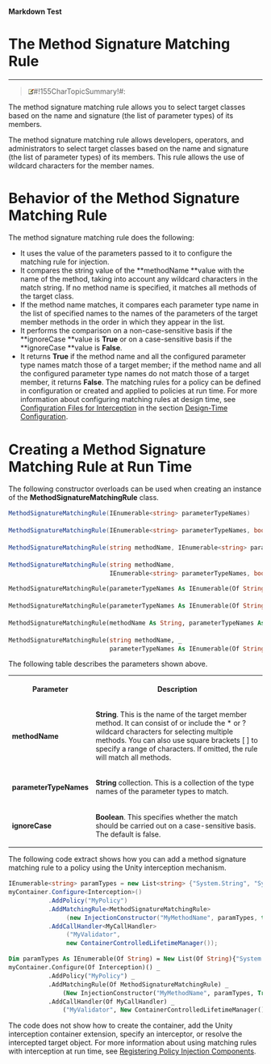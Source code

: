 ﻿---
Source File Name: 75-Interception.docx
AssetID: ebe602cf-d251-4bec-ad5c-d41bbef7550b
Title: The Method Signature Matching Rule
Order In ToC: 2\6\1\4
Output Filename: 2\6\1\4_The Method Signature Matching Rule.markdown
---

#### Markdown Test ####
# The Method Signature Matching Rule #
----------


> ![](../../../images/note.gif)#!155CharTopicSummary!#:
> 
The method signature matching rule allows you to select target classes based on the name and signature (the list of parameter types) of its members.

The method signature matching rule allows developers, operators, and administrators to select target classes based on the name and signature (the list of parameter types) of its members. This rule allows the use of wildcard characters for the member names.  

# Behavior of the Method Signature Matching Rule #
The method signature matching rule does the following:  
+ It uses the value of the parameters passed to it to configure the matching rule for injection. 
+ It compares the string value of the **methodName **value with the name of the method, taking into account any wildcard characters in the match string. If no method name is specified, it matches all methods of the target class. 
+ If the method name matches, it compares each parameter type name in the list of specified names to the names of the parameters of the target member methods in the order in which they appear in the list. 
+ It performs the comparison on a non-case-sensitive basis if the **ignoreCase **value is **True** or on a case-sensitive basis if the **ignoreCase **value is **False**. 
+ It returns **True** if the method name and all the configured parameter type names match those of a target member; if the method name and all the configured parameter type names do not match those of a target member, it returns **False**. 
The matching rules for a policy can be defined in configuration or created and applied to policies at run time. For more information about configuring matching rules at design time, see [Configuration Files for Interception](test-markdown_af2f3726-4a3e-4e31-8f97-ebca0db3d907.html) in the section [Design-Time Configuration](test-markdown_d084d31d-6894-4cd3-ab6b-40f7a69899b2.html).  

# Creating a Method Signature Matching Rule at Run Time #
The following constructor overloads can be used when creating an instance of the **MethodSignatureMatchingRule** class.  

```csharp
MethodSignatureMatchingRule(IEnumerable<string> parameterTypeNames)
 
MethodSignatureMatchingRule(IEnumerable<string> parameterTypeNames, bool ignoreCase)
 
MethodSignatureMatchingRule(string methodName, IEnumerable<string> parameterTypeNames)

MethodSignatureMatchingRule(string methodName,
                            IEnumerable<string> parameterTypeNames, bool ignoreCase)
```


```vb
MethodSignatureMatchingRule(parameterTypeNames As IEnumerable(Of String))

MethodSignatureMatchingRule(parameterTypeNames As IEnumerable(Of String), ignoreCase As Boolean)
 
MethodSignatureMatchingRule(methodName As String, parameterTypeNames As IEnumerable(Of String))

MethodSignatureMatchingRule(string methodName, _
                            parameterTypeNames As IEnumerable(Of String), ignoreCase As Boolean)
```

The following table describes the parameters shown above.  
<table xmlns:xlink="http://www.w3.org/1999/xlink"><tr><th><p>Parameter</p></th><th><p>Description</p></th></tr><tr><td><p><b>methodName</b></p></td><td><p><b>String</b>. This is the name of the target member method. It can consist of or include the * or ? wildcard characters for selecting multiple methods. You can also use square brackets [ ] to specify a range of characters. If omitted, the rule will match all methods.</p></td></tr><tr><td><p><b>parameterTypeNames</b></p></td><td><p><b>String</b> collection. This is a collection of the type names of the parameter types to match.</p></td></tr><tr><td><p><b>ignoreCase</b></p></td><td><p><b>Boolean</b>. This specifies whether the match should be carried out on a case-sensitive basis. The default is false.</p></td></tr></table>
The following code extract shows how you can add a method signature matching rule to a policy using the Unity interception mechanism.  

```csharp
IEnumerable<string> paramTypes = new List<string> {"System.String", "System.Int32"};
myContainer.Configure<Interception>()
           .AddPolicy("MyPolicy")
           .AddMatchingRule<MethodSignatureMatchingRule>
                (new InjectionConstructor("MyMethodName", paramTypes, true))
           .AddCallHandler<MyCallHandler>
                ("MyValidator", 
                new ContainerControlledLifetimeManager());

```


```vb
Dim paramTypes As IEnumerable(Of String) = New List(Of String){"System.String", "System.Int32"}
myContainer.Configure(Of Interception)() _
           .AddPolicy("MyPolicy") _
           .AddMatchingRule(Of MethodSignatureMatchingRule) _
               (New InjectionConstructor("MyMethodName", paramTypes, True)) _
           .AddCallHandler(Of MyCallHandler) _
               ("MyValidator", New ContainerControlledLifetimeManager())
```

The code does not show how to create the container, add the Unity interception container extension, specify an interceptor, or resolve the intercepted target object. For more information about using matching rules with interception at run time, see [Registering Policy Injection Components](test-markdown_2090aa6d-38c7-4527-a211-aa4fa966e855.html).  


